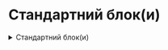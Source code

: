 # Стандартний блок(и)

<details>

<summary>Стандартний блок(и)</summary>

<img src="https://github.com/scholokov/long-travel-2/assets/22824947/c0e93afa-70c0-4a26-8107-45908b8bd6b7" alt="image" data-size="original">

#### 1.3 Стандартний блок(и)

1.3.1 Складається з

* Header (Прев'ю) ![image](https://github.com/scholokov/long-travel-2/assets/22824947/3f35fb7a-f481-446a-b397-d836892dfe9d)
* Body ![image](https://github.com/scholokov/long-travel-2/assets/22824947/6df61b98-db2c-48e9-9576-95084326c7ed)

1.3.1.1 Header (Прев'ю) складається з

* Назва подорожі \*
* Місто або Місто, Область
* Країна, у вигляді прапору \*
* Проміжок часу \*
* Прев'ю \*

\*-Блоки, які обов'язково повинні бути присутні

1.3.1.1.1 Якщо є блок "дорога" він повинен мати наступний формат: "Дорога: ХХХ - YYY", де XXX - початкова точка, YYY - кінцева точка. Також блок дорога повинна містити один або кілька прапорів країн, залежно від кількості країн цього маршруту. Розташування прапора на протилежному боці від точок подорожі. (детальніше написано у [Стандартних блоках](https://github.com/scholokov/long-travel-2/wiki/4.3-%D0%9F%D0%BE%D0%B4%D0%BE%D1%80%D0%BE%D0%B6.-%D0%A1%D1%82%D0%B0%D0%BD%D0%B4%D0%B0%D1%80%D1%82%D0%BD%D1%96-%D0%B1%D0%BB%D0%BE%D0%BA%D0%B8))

1.3.1.2 Body складається з

* Галерея з фото та відео (пункт 1.3.3)
* Youtube відео/галерея (пункт 1.3.4)
* Текстовий опис

але, як мінімум - один з цих блоків

1.3.2 Стандартних блоків може бути необмежена кількість, але не менше одного

**1.3.3 Галерея з фото та відео**

1.3.3.1 Загальне

1.3.3.1.1 Фотографії повинні підвантажуватись не всі відразу, а тільки ті, що наближаються до видимої області (Lazy Loading)

1.3.3.2. Галерея

1.3.3.2.1 Галерея складається з прев'ю фото

1.3.3.2.2 Натисніть на прев'ю фото - відображається повноцінне фото (LightBox)

1.3.3.2.3 Тип фотогалереї повинен бути Mosaic:

<img src="https://github.com/scholokov/long-travel-2/assets/22824947/8a8488ae-bdbc-4fa8-9934-7e26e352d6b1" alt="image" data-size="original">

для того щоб перевірити, відкриваємо дев тулс

шукаємо div. У ньмоу ключ layout повинен мати значення "mosaic"

<img src="https://github.com/scholokov/long-travel-2/assets/22824947/19fb6ae2-5e3a-4257-90c9-b7612fb9df74" alt="image" data-size="original">

приклади:

правильна: layout=mosaic

<img src="https://github.com/scholokov/long-travel-2/assets/22824947/2bece2c3-b5f8-4852-847f-fd4bd9150a8c" alt="image" data-size="original">

неправильна: layout=random ![image](https://user-images.githubusercontent.com/22824947/206524459-40e71837-3bf1-4e87-934d-c763123269c0.png)

неправильна: layout=square ![image](https://user-images.githubusercontent.com/22824947/206524273-4a38f19d-5812-433a-b1ac-c87a513ed5d5.png)

1.3.3.2.4 Перша галерея має завантажуватися одразу

1.3.3.2.5 Всі наступні галереї НЕ мають завантажуватися одразу

1.3.3.2.5.1 Замість незавантаженої галереї має відображатися кнопка "Відобразити галерею"

<img src="https://github.com/scholokov/long-travel-2/assets/22824947/d5f4b5ba-e2e7-43fd-b722-dd0fbe3bc294" alt="image" data-size="original">

1.3.3.2.5.2 Після натискання на кнопку "Відобразити галерею" має завантажиись та відобразиться відповідна галерея

1.3.3.3. LightBox

<img src="../../../Foto/LightBox.JPG" alt="" data-size="original">

1.3.3.3.1 LightBox повинен закриватися за ESC

1.3.3.3.2 Повинен бути хрестик для закриття LightBox

1.3.3.3.2 Повинні бути стрілки для прогортання фото

1.3.3.4. Відео

1.3.3.4.1 Галерея може містити фото та відео

1.3.3.4.2 Відео має програватися після натискання на кнопку Play

1.3.3.5. Механізм роботи прев'ю та фото:

* На сервері знаходиться фото вихідної якості
* Для побудови галереї клієнту видається фото "достатньої" якості. Тобто якості рівного або меншого від початкового, залежно від параметрів клієнта. Тобто галерея зазвичай складається з менш якісних фото (тобто так звані прев'ю), ніж вихідні
* При виведенні LightBox порівнюються розміри прев'ю і розміри LighBox, якщо розміри в LightBox значно більше ніж прев'ю, запитуються якісніші фото, аж до фото вихідної якості

**1.3.4 Youtube Галереї**

1.3.4.1. Youtube відео/відео галерея.

1.3.4.1.1 Містить лише відео.

1.3.4.1.2 Якщо містить більше одного відео перетворюється на галерею

1.3.4.1.3 Якщо відео належить до "дороги", то підпис має формат: Початковий пункт виїзду - кінцевий пункт приїзду

наприклад:

`2020.01.30 Київ-Одеса 01`

де "порядковий номер" необов'язковий параметр

1.3.4.1.3.0 Якщо існує більше ніж 2 точки, то формат буде той самий

наприклад:

`2020.01.30 Київ-Умань-Одеса 01`

1.3.4.1.3.1.0 Якщо у подорожі лише одне місце має бути наступний формат:

`Дата Подія Номер (якщо більше одного відео)`

`2020.01.30 Межигірья 01`

`2020.01.30 Пляж 01`

1.3.4.1.3.1 В інших випадках підпис має формат:

`Дата Місце Подія Номер (якщо більше одного відео)`

`2020.01.30 San Marino Пляж 01`

де "порядковий номер" необов'язковий параметр

1.3.4.1.3.2 Назва відео лише українською мовою

1.3.4.1.3.2.1 Назви Країн та міст поза Україною - на англійській мові

1.3.4.1.3.3 Формат дати зворотній - YYYY.MM.DD, наприклад 2020.01.30

1.3.4.1.4 Якщо в відео галереї знаходиться декілька відео та вони мають різні дати, у назві має бути присутня лише сама рання дата (а не діапазон дат)

1.3.4.1.5 Ім'я та прізвище автора мають бути на анг мові

<img src="https://github.com/scholokov/long-travel-2/assets/22824947/31c7bbcf-14b6-43cb-8d25-2ea8baea5327" alt="image" data-size="original">

</details>
